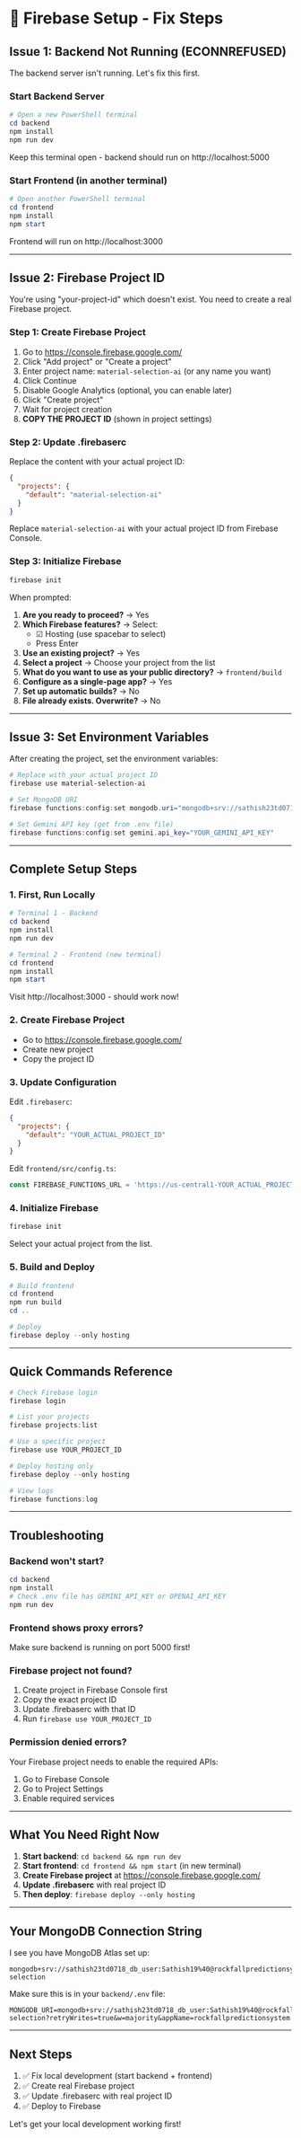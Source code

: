 # 🔧 Firebase Setup - Fix Steps

## Issue 1: Backend Not Running (ECONNREFUSED)

The backend server isn't running. Let's fix this first.

### Start Backend Server

```powershell
# Open a new PowerShell terminal
cd backend
npm install
npm run dev
```

Keep this terminal open - backend should run on http://localhost:5000

### Start Frontend (in another terminal)

```powershell
# Open another PowerShell terminal
cd frontend
npm install
npm start
```

Frontend will run on http://localhost:3000

---

## Issue 2: Firebase Project ID

You're using "your-project-id" which doesn't exist. You need to create a real Firebase project.

### Step 1: Create Firebase Project

1. Go to https://console.firebase.google.com/
2. Click "Add project" or "Create a project"
3. Enter project name: `material-selection-ai` (or any name you want)
4. Click Continue
5. Disable Google Analytics (optional, you can enable later)
6. Click "Create project"
7. Wait for project creation
8. **COPY THE PROJECT ID** (shown in project settings)

### Step 2: Update .firebaserc

Replace the content with your actual project ID:

```json
{
  "projects": {
    "default": "material-selection-ai"
  }
}
```

Replace `material-selection-ai` with your actual project ID from Firebase Console.

### Step 3: Initialize Firebase

```powershell
firebase init
```

When prompted:
1. **Are you ready to proceed?** → Yes
2. **Which Firebase features?** → Select:
   - ☑ Hosting (use spacebar to select)
   - Press Enter
3. **Use an existing project?** → Yes
4. **Select a project** → Choose your project from the list
5. **What do you want to use as your public directory?** → `frontend/build`
6. **Configure as a single-page app?** → Yes
7. **Set up automatic builds?** → No
8. **File already exists. Overwrite?** → No

---

## Issue 3: Set Environment Variables

After creating the project, set the environment variables:

```powershell
# Replace with your actual project ID
firebase use material-selection-ai

# Set MongoDB URI
firebase functions:config:set mongodb.uri="mongodb+srv://sathish23td0718_db_user:Sathish19%40@rockfallpredictionsyste.fsd5xqu.mongodb.net/material-selection?retryWrites=true&w=majority&appName=rockfallpredictionsystem"

# Set Gemini API key (get from .env file)
firebase functions:config:set gemini.api_key="YOUR_GEMINI_API_KEY"
```

---

## Complete Setup Steps

### 1. First, Run Locally

```powershell
# Terminal 1 - Backend
cd backend
npm install
npm run dev

# Terminal 2 - Frontend (new terminal)
cd frontend
npm install
npm start
```

Visit http://localhost:3000 - should work now!

### 2. Create Firebase Project

- Go to https://console.firebase.google.com/
- Create new project
- Copy the project ID

### 3. Update Configuration

Edit `.firebaserc`:
```json
{
  "projects": {
    "default": "YOUR_ACTUAL_PROJECT_ID"
  }
}
```

Edit `frontend/src/config.ts`:
```typescript
const FIREBASE_FUNCTIONS_URL = 'https://us-central1-YOUR_ACTUAL_PROJECT_ID.cloudfunctions.net/api';
```

### 4. Initialize Firebase

```powershell
firebase init
```

Select your actual project from the list.

### 5. Build and Deploy

```powershell
# Build frontend
cd frontend
npm run build
cd ..

# Deploy
firebase deploy --only hosting
```

---

## Quick Commands Reference

```powershell
# Check Firebase login
firebase login

# List your projects
firebase projects:list

# Use a specific project
firebase use YOUR_PROJECT_ID

# Deploy hosting only
firebase deploy --only hosting

# View logs
firebase functions:log
```

---

## Troubleshooting

### Backend won't start?

```powershell
cd backend
npm install
# Check .env file has GEMINI_API_KEY or OPENAI_API_KEY
npm run dev
```

### Frontend shows proxy errors?

Make sure backend is running on port 5000 first!

### Firebase project not found?

1. Create project in Firebase Console first
2. Copy the exact project ID
3. Update .firebaserc with that ID
4. Run `firebase use YOUR_PROJECT_ID`

### Permission denied errors?

Your Firebase project needs to enable the required APIs:
1. Go to Firebase Console
2. Go to Project Settings
3. Enable required services

---

## What You Need Right Now

1. **Start backend**: `cd backend && npm run dev`
2. **Start frontend**: `cd frontend && npm start` (in new terminal)
3. **Create Firebase project** at https://console.firebase.google.com/
4. **Update .firebaserc** with real project ID
5. **Then deploy**: `firebase deploy --only hosting`

---

## Your MongoDB Connection String

I see you have MongoDB Atlas set up:
```
mongodb+srv://sathish23td0718_db_user:Sathish19%40@rockfallpredictionsyste.fsd5xqu.mongodb.net/material-selection
```

Make sure this is in your `backend/.env` file:
```
MONGODB_URI=mongodb+srv://sathish23td0718_db_user:Sathish19%40@rockfallpredictionsyste.fsd5xqu.mongodb.net/material-selection?retryWrites=true&w=majority&appName=rockfallpredictionsystem
```

---

## Next Steps

1. ✅ Fix local development (start backend + frontend)
2. ✅ Create real Firebase project
3. ✅ Update .firebaserc with real project ID
4. ✅ Deploy to Firebase

Let's get your local development working first!
